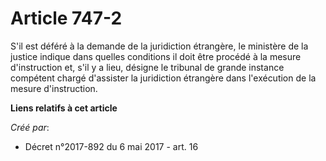 # Article 747-2

S'il est déféré à la demande de la juridiction étrangère, le ministère de la justice indique dans quelles conditions il doit
être procédé à la mesure d'instruction et, s'il y a lieu, désigne le tribunal de grande instance compétent chargé d'assister
la juridiction étrangère dans l'exécution de la mesure d'instruction.

**Liens relatifs à cet article**

_Créé par_:

  - Décret n°2017-892 du 6 mai 2017 - art. 16
